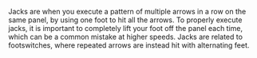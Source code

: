 Jacks are when you execute a pattern of multiple arrows in a row on the same panel, by using one foot to hit all the arrows. To properly execute jacks, it is important to completely lift your foot off the panel each time, which can be a common mistake at higher speeds. Jacks are related to footswitches, where repeated arrows are instead hit with alternating feet.